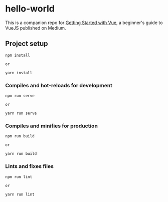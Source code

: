 # hello-world

This is a companion repo for [Getting Started with Vue](https://medium.com/@njwest/getting-started-with-vuejs-for-web-and-native-285dc64f0f0d), a beginner's guide to VueJS published on Medium.

## Project setup

```
npm install

or

yarn install
```

### Compiles and hot-reloads for development
```
npm run serve

or

yarn run serve
```

### Compiles and minifies for production
```
npm run build

or

yarn run build
```

### Lints and fixes files
```
npm run lint

or

yarn run lint
```

